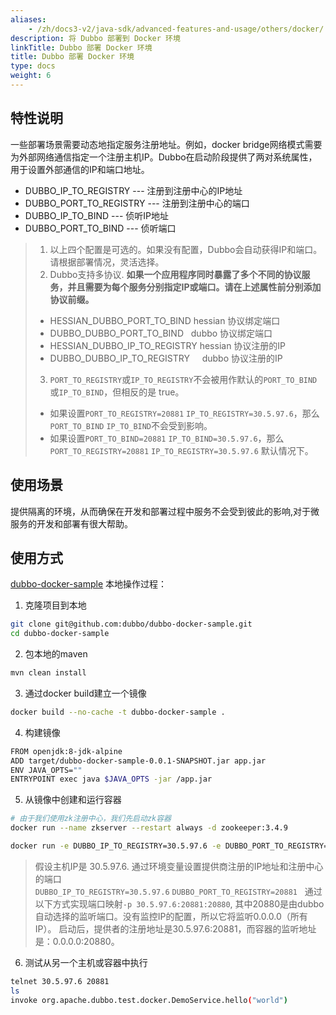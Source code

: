 ```yaml
---
aliases:
    - /zh/docs3-v2/java-sdk/advanced-features-and-usage/others/docker/
description: 将 Dubbo 部署到 Docker 环境
linkTitle: Dubbo 部署 Docker 环境
title: Dubbo 部署 Docker 环境
type: docs
weight: 6
---
```



## 特性说明
一些部署场景需要动态地指定服务注册地址。例如，docker bridge网络模式需要为外部网络通信指定一个注册主机IP。Dubbo在启动阶段提供了两对系统属性，用于设置外部通信的IP和端口地址。
* DUBBO_IP_TO_REGISTRY --- 注册到注册中心的IP地址
* DUBBO_PORT_TO_REGISTRY --- 注册到注册中心的端口
* DUBBO_IP_TO_BIND --- 侦听IP地址
* DUBBO_PORT_TO_BIND --- 侦听端口

> 1. 以上四个配置是可选的。如果没有配置，Dubbo会自动获得IP和端口。请根据部署情况，灵活选择。
> 2. Dubbo支持多协议. **如果一个应用程序同时暴露了多个不同的协议服务，并且需要为每个服务分别指定IP或端口。请在上述属性前分别添加协议前缀。** 
> * HESSIAN_DUBBO_PORT_TO_BIND    hessian 协议绑定端口
> * DUBBO_DUBBO_PORT_TO_BIND      dubbo 协议绑定端口
> * HESSIAN_DUBBO_IP_TO_REGISTRY  hessian 协议注册的IP
> * DUBBO_DUBBO_IP_TO_REGISTRY      dubbo 协议注册的IP
> 3. `PORT_TO_REGISTRY`或`IP_TO_REGISTRY`不会被用作默认的`PORT_TO_BIND`或`IP_TO_BIND`，但相反的是 true。
> * 如果设置`PORT_TO_REGISTRY=20881` `IP_TO_REGISTRY=30.5.97.6`，那么 `PORT_TO_BIND` `IP_TO_BIND`不会受到影响。
> * 如果设置`PORT_TO_BIND=20881` `IP_TO_BIND=30.5.97.6`，那么 `PORT_TO_REGISTRY=20881` `IP_TO_REGISTRY=30.5.97.6` 默认情况下。

## 使用场景
提供隔离的环境，从而确保在开发和部署过程中服务不会受到彼此的影响,对于微服务的开发和部署有很大帮助。

## 使用方式
[dubbo-docker-sample](https://github.com/apache/dubbo-samples/tree/master/2-advanced/dubbo-samples-docker) 本地操作过程：

1. 克隆项目到本地
```sh
git clone git@github.com:dubbo/dubbo-docker-sample.git
cd dubbo-docker-sample
```
2. 包本地的maven
```sh
mvn clean install
```
3. 通过docker build建立一个镜像
```sh
docker build --no-cache -t dubbo-docker-sample .
```
4. 构建镜像
```sh
FROM openjdk:8-jdk-alpine
ADD target/dubbo-docker-sample-0.0.1-SNAPSHOT.jar app.jar
ENV JAVA_OPTS=""
ENTRYPOINT exec java $JAVA_OPTS -jar /app.jar
```
5. 从镜像中创建和运行容器
```sh
# 由于我们使用zk注册中心，我们先启动zk容器
docker run --name zkserver --restart always -d zookeeper:3.4.9
```
```sh
docker run -e DUBBO_IP_TO_REGISTRY=30.5.97.6 -e DUBBO_PORT_TO_REGISTRY=20881 -p 30.5.97.6:20881:20880 --link zkserver:zkserver -it --rm dubbo-docker-sample
```

> 假设主机IP是 30.5.97.6.
> 通过环境变量设置提供商注册的IP地址和注册中心的端口 `DUBBO_IP_TO_REGISTRY=30.5.97.6` `DUBBO_PORT_TO_REGISTRY=20881`    
> 通过以下方式实现端口映射`-p 30.5.97.6:20881:20880`, 其中20880是由dubbo自动选择的监听端口。没有监控IP的配置，所以它将监听0.0.0.0（所有IP）。
> 启动后，提供者的注册地址是30.5.97.6:20881，而容器的监听地址是：0.0.0.0:20880。  

6. 测试从另一个主机或容器中执行
```sh
telnet 30.5.97.6 20881
ls
invoke org.apache.dubbo.test.docker.DemoService.hello("world")
```